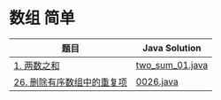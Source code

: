 
# 数组 简单
题目|Java Solution
--|--
[1. 两数之和](https://leetcode.cn/problems/two-sum/)|[two_sum_01.java](leetcode/1001-1010/java/two_sum_01.java)
[26. 删除有序数组中的重复项](https://leetcode.cn/problems/remove-duplicates-from-sorted-array/)|[0026.java](leetcode/1021-1030/java/0026.java)